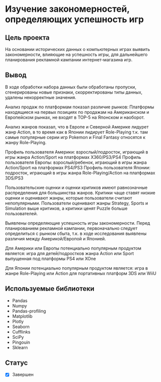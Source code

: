 # Изучение закономерностей, определяющих успешность игр

## Цель проекта
На основании исторических данных о компьютерных играх выявить закономерности, влияющие на успешность игры, для дальнейшего планирования рекламной кампании интернет-магазина игр.

## Вывод
В ходе обработки набора данных были обработаны пропуски, сгенерированы новые признаки, скорректированы типы данных, удалены некорректные значения.

Анализ продаж по платформам показал различие рынков: Платформы находящиеся на первых позициях по продажам на Американском и Европейском рынках, не входят в TOP-5 на Японском и наоборот.

Анализ жанров показал, что в Европе и Северной Америке лидурет жанр Action, в то время как в Японии лидирует Role-Playing т.к. там самые популярные серии игр Pokemon и Final Fantasy относятся к жанру Role-Playing.

Профиль пользователя Америки: взрослый/подросток, играющий в игры жанра Action/Sport на платформах X360/PS3/PS4
Профиль пользователя Европы: взрослый/ребенок, играющий в игры жанра Action/Sport на платформах PS4/PS3
Профиль пользователя Японии: подросток, играющий в игры жанра Role-Playing/Action на платформах 3DS/PS3

Пользовательские оценки и оценки критиков имеют равнозначные распределения для большинства жанров. Критики чаще ставят низкие оценки и оценивают жанры, которые пользователи считают непопулярными. Пользователи оценивают жанры Strategy, Sports и Simulation выше критиков, а критики ценят Puzzle больше пользователей.

Выявлены определяющие успешность игры закономерности. Перед планированием рекламной кампании, первоначально следует определиться с рынком сбыта, т.к. в ходе исследования выявлены различия между Америкой/Европой и Японией.

Для Америки или Европы потенциально популярным продуктом является: игра для детей/подростков жанра Action или Sport выпущенная под платформы PS4 или XOne

Для Японии потенциально популярным продуктом является: игра в жанре Role-Playing или Action для портативных платформ 3DS или WiiU

## Используемые библиотеки
- Pandas
- Numpy
- Pandas-profiling
- Matplotlib
- Plotly
- Seaborn
- Cufflinks
- SciPy
- Pingouin
- Sklearn

## Статус
- [x] Завершен
